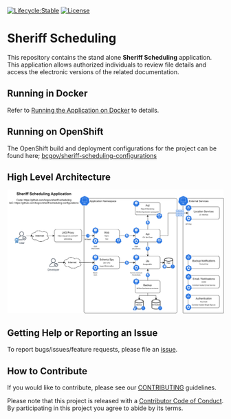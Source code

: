 [![Lifecycle:Stable](https://img.shields.io/badge/Lifecycle-Stable-97ca00)](<https://github.com/bcgov/sheriff-scheduling/>)
[![License](https://img.shields.io/badge/License-Apache%202.0-blue.svg)](LICENSE)

# Sheriff Scheduling

This repository contains the stand alone **Sheriff Scheduling** application.  This application allows authorized individuals to review file details and access the electronic versions of the related documentation.

## Running in Docker

Refer to [Running the Application on Docker](./docker/README.md) to details.

## Running on OpenShift

The OpenShift build and deployment configurations for the project can be found here; [bcgov/sheriff-scheduling-configurations](https://github.com/bcgov/sheriff-scheduling-configurations)

## High Level Architecture

![Sheriff Scheduling Application](./doc/diagrams/Sheriff%20Scheduling.drawio.svg)

## Getting Help or Reporting an Issue

To report bugs/issues/feature requests, please file an [issue](../../issues).

## How to Contribute

If you would like to contribute, please see our [CONTRIBUTING](./CONTRIBUTING.md) guidelines.

Please note that this project is released with a [Contributor Code of Conduct](./CODE_OF_CONDUCT.md).
By participating in this project you agree to abide by its terms.

